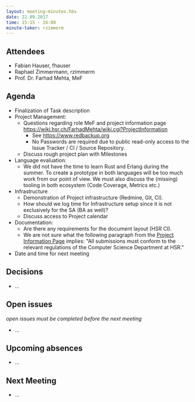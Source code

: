 ```yaml
---
layout: meeting-minutes.hbs
date: 22.09.2017
time: 15:15 - 16:00
minute-taker: rzimmerm
---
```


## Attendees

* Fabian Hauser, fhauser
* Raphael Zimmermann, rzimmerm
* Prof. Dr. Farhad Mehta, MeF

## Agenda

- Finalization of Task description
- Project Management:
    - Questions regarding role MeF and project information page https://wiki.hsr.ch/FarhadMehta/wiki.cgi?ProjectInformation
        - See https://www.redbackup.org 
        - No Passwords are required due to public read-only access to the Issue Tracker / CI / Source Repository.
    - Discuss rough project plan with Milestones
- Language evaluation:
    - We did not have the time to learn Rust and Erlang during the summer. To create a prototype in both languages will be too much work from our point of view. We must also discuss the (missing) tooling in both ecosystem (Code Coverage, Metrics etc.)
- Infrastructure
    - Demonstration of Project infrastructure (Redmine, Git, CI).
    - How should we log time for Infrastructure setup since it is not exclusively for the SA (BA as well)?
    - Discuss access to Project calendar
- Documentation:
    - Are there any requirements for the document layout (HSR CI).
    - We are not sure what the following paragraph from the [Project Information Page](https://wiki.hsr.ch/FarhadMehta/wiki.cgi?ProjectInformation) implies: "All submissions must conform to the relevant regulations of the Computer Science Department at HSR."
- Date and time for next meeting

## Decisions

- ...

## Open issues

_open issues must be completed before the next meeting_

- ...

## Upcoming absences

- ...

## Next Meeting

- ...

